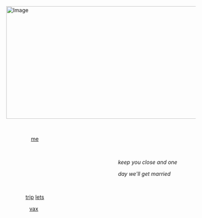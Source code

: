 <img width="600" height="300" alt="Image" src="https://github.com/user-attachments/assets/5cb3f8f5-6c57-4059-88bb-b77b9f60d644" />

⠀

⠀⠀⠀⠀⠀⠀ [me](<https://en.pronouns.page/@ivbanny>) ⠀⠀⠀⠀⠀⠀⠀⠀⠀⠀⠀⠀⠀

⠀

⠀⠀⠀⠀⠀⠀⠀⠀⠀⠀⠀⠀⠀⠀⠀⠀⠀⠀⠀⠀⠀⠀⠀⠀⠀⠀⠀⠀⠀*keep you close and one* 

⠀⠀⠀⠀⠀⠀⠀⠀⠀⠀⠀⠀⠀⠀⠀⠀⠀⠀⠀⠀⠀⠀⠀⠀⠀⠀⠀⠀⠀*day we'll get married*

⠀

⠀⠀⠀⠀⠀[trip](<https://github.com/O82O>) [lets](<https://github.com/parasiticrose>)

⠀⠀⠀⠀⠀⠀[vax](<https://github.com/yaoirot>)⠀⠀⠀⠀⠀⠀⠀⠀⠀⠀⠀⠀⠀⠀⠀⠀⠀

⠀⠀⠀⠀⠀⠀⠀⠀⠀
